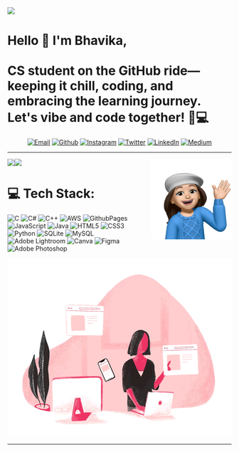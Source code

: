 [![](https://visitcount.itsvg.in/api?id=sbhavika&icon=8&color=1)](https://visitcount.itsvg.in)


# Hello 👋 I'm Bhavika,<br><br>CS student on the GitHub ride—keeping it chill, coding, and embracing the learning journey. Let's vibe and code together! 🚀💻<br>


<center>
  


[![Email](https://img.shields.io/badge/-EMAIL-191970?style=for-the-badge&logo=gmail&logoColor=white)](mailto:sbhavikarustagi@gmail.com?subject=[GitHub])
[![Github](https://img.shields.io/badge/github-0096FF.svg?style=for-the-badge&logo=github)](https://www.github.com/sbhavika)
[![Instagram](https://img.shields.io/badge/instagram-89CFF0.svg?style=for-the-badge&logo=instagram&logoColor=white)](https://www.instagram.com/sbhavikarustagi)
[![Twitter](https://img.shields.io/badge/twitter-191970.svg?style=for-the-badge&logo=twitter&logoColor=white)](https://twitter.com/BhavikaRustagi)
[![LinkedIn](https://img.shields.io/badge/-LINKEDIN-0096FF?style=for-the-badge&logo=linkedin&logoColor=white)](https://www.linkedin.com/in/bhavika-rustagi-b3a233221/)
[![Medium](https://img.shields.io/badge/medium-89CFF0.svg?style=for-the-badge&logo=medium&logoColor=white)](https://medium.com/@sbhavikarustagi)

---

</center>

<img src="https://github.com/sbhavika/sbhavika/blob/main/hello.png" img align="right" width=36% height=36%>
<img src="https://github-readme-stats.vercel.app/api?username=sbhavika&theme=algolia&hide_border=false&include_all_commits=false&count_private=false" img align="left"> 
<img src="https://github-readme-stats.vercel.app/api/top-langs/?username=sbhavika&theme=algolia&hide_border=false&include_all_commits=false&count_private=false&layout=compact">



# 💻 Tech Stack:
![C](https://img.shields.io/badge/c-%23191970.svg?style=for-the-badge&logo=c&logoColor=white) 
![C#](https://img.shields.io/badge/c%23-%230096FF.svg?style=for-the-badge&logo=csharp&logoColor=white) 
![C++](https://img.shields.io/badge/c++-%2389CFF0.svg?style=for-the-badge&logo=c%2B%2B&logoColor=white) 
![AWS](https://img.shields.io/badge/AWS-%23191970.svg?style=for-the-badge&logo=amazon-aws&logoColor=white) 
![GithubPages](https://img.shields.io/badge/github%20pages-0096FF?style=for-the-badge&logo=github&logoColor=white)
![JavaScript](https://img.shields.io/badge/javascript-%2389CFF0.svg?style=for-the-badge&logo=javascript&logoColor=%23F7DF1E)
![Java](https://img.shields.io/badge/java-%23191970.svg?style=for-the-badge&logo=openjdk&logoColor=white) 
![HTML5](https://img.shields.io/badge/html5-%230096FF.svg?style=for-the-badge&logo=html5&logoColor=white)
![CSS3](https://img.shields.io/badge/css3-%2389CFF0.svg?style=for-the-badge&logo=css3&logoColor=white)
![Python](https://img.shields.io/badge/python-191970?style=for-the-badge&logo=python&logoColor=ffdd54)
![SQLite](https://img.shields.io/badge/sqlite-%230096FF.svg?style=for-the-badge&logo=sqlite&logoColor=white) 
![MySQL](https://img.shields.io/badge/mysql-%2389CFF0.svg?style=for-the-badge&logo=mysql&logoColor=white)
![Adobe Lightroom](https://img.shields.io/badge/Adobe%20Lightroom-191970.svg?style=for-the-badge&logo=Adobe%20Lightroom&logoColor=white)
![Canva](https://img.shields.io/badge/Canva-%230096FF.svg?style=for-the-badge&logo=Canva&logoColor=white)
![Figma](https://img.shields.io/badge/figma-%2389CFF0.svg?style=for-the-badge&logo=figma&logoColor=white) 
![Adobe Photoshop](https://img.shields.io/badge/adobe%20photoshop-%23191970.svg?style=for-the-badge&logo=adobe%20photoshop&logoColor=white)


 <div align="center">
  <img height="400" src="https://github.com/sbhavika/sbhavika/blob/main/girlcode.gif"  />
</div>

---
